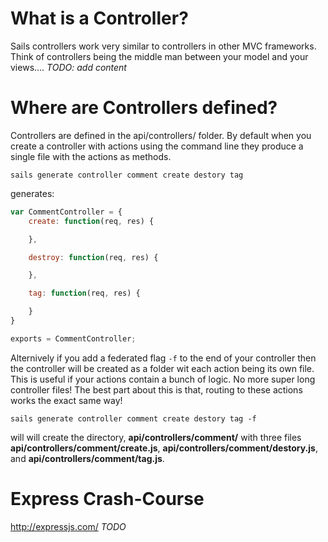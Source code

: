 
# What is a Controller?
Sails controllers work very similar to controllers in other MVC frameworks. Think of controllers
being the middle man between your model and your views.... _TODO: add content_

# Where are Controllers defined?
Controllers are defined in the api/controllers/ folder. By default when you create a controller with
actions using the command line they produce a single file with the actions as methods.

```
sails generate controller comment create destory tag
```
generates:
```javascript
var CommentController = {
	create: function(req, res) {

	},

	destroy: function(req, res) {

	},

	tag: function(req, res) {

	}
}

exports = CommentController;
```

Alternively if you add a federated flag ```-f``` to the end of your controller then the controller will 
be created as a folder wit each action being its own file. This is useful if your actions contain
a bunch of logic. No more super long controller files! The best part about this is that, routing to
these actions works the exact same way!

```
sails generate controller comment create destory tag -f
```
will will create the directory, 
**api/controllers/comment/** with three files **api/controllers/comment/create.js**,
**api/controllers/comment/destory.js**, and
**api/controllers/comment/tag.js**.
 
# Express Crash-Course
http://expressjs.com/
_TODO_

